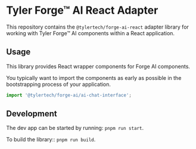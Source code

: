 # Tyler Forge™ AI React Adapter

This repository contains the `@tylertech/forge-ai-react` adapter library for working with Tyler Forge™ AI components within a React application.

## Usage

This library provides React wrapper components for Forge AI components.

You typically want to import the components as early as possible in the bootstrapping process of your application.

```ts
import '@tylertech/forge-ai/ai-chat-interface';
```

## Development

The dev app can be started by running: `pnpm run start`.

To build the library:: `pnpm run build`.
